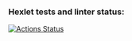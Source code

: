 ### Hexlet tests and linter status:
[![Actions Status](https://github.com/Bohdan2241/layout-designer-project-lvl2/workflows/hexlet-check/badge.svg)](https://github.com/Bohdan2241/layout-designer-project-lvl2/actions)